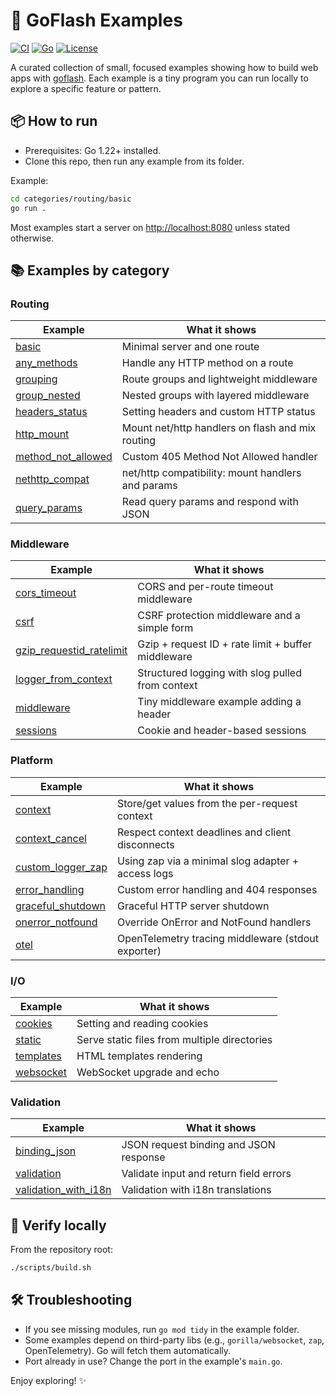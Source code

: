 # 🚀 GoFlash Examples

[![CI](https://github.com/goflash/examples/actions/workflows/ci.yml/badge.svg)](https://github.com/goflash/examples/actions/workflows/ci.yml)
[![Go](https://img.shields.io/badge/Go-1.22+-00ADD8?logo=go&logoColor=white)](https://go.dev/)
[![License](https://img.shields.io/badge/license-MIT-blue.svg)](LICENSE)

A curated collection of small, focused examples showing how to build web apps with [goflash](https://github.com/goflash/flash).
Each example is a tiny program you can run locally to explore a specific feature or pattern.

## 📦 How to run

- Prerequisites: Go 1.22+ installed.
- Clone this repo, then run any example from its folder.

Example:

```bash
cd categories/routing/basic
go run .
```

Most examples start a server on <http://localhost:8080> unless stated otherwise.

## 📚 Examples by category

### Routing

| Example                                                      | What it shows                                     |
| ------------------------------------------------------------ | ------------------------------------------------- |
| [basic](categories/routing/basic/)                           | Minimal server and one route                      |
| [any_methods](categories/routing/any_methods/)               | Handle any HTTP method on a route                 |
| [grouping](categories/routing/grouping/)                     | Route groups and lightweight middleware           |
| [group_nested](categories/routing/group_nested/)             | Nested groups with layered middleware             |
| [headers_status](categories/routing/headers_status/)         | Setting headers and custom HTTP status            |
| [http_mount](categories/routing/http_mount/)                 | Mount net/http handlers on flash and mix routing  |
| [method_not_allowed](categories/routing/method_not_allowed/) | Custom 405 Method Not Allowed handler             |
| [nethttp_compat](categories/routing/nethttp_compat/)         | net/http compatibility: mount handlers and params |
| [query_params](categories/routing/query_params/)             | Read query params and respond with JSON           |

### Middleware

| Example                                                                     | What it shows                                      |
| --------------------------------------------------------------------------- | -------------------------------------------------- |
| [cors_timeout](categories/middleware/cors_timeout/)                         | CORS and per-route timeout middleware              |
| [csrf](categories/middleware/csrf/)                                         | CSRF protection middleware and a simple form       |
| [gzip_requestid_ratelimit](categories/middleware/gzip_requestid_ratelimit/) | Gzip + request ID + rate limit + buffer middleware |
| [logger_from_context](categories/middleware/logger_from_context/)           | Structured logging with slog pulled from context   |
| [middleware](categories/middleware/middleware/)                             | Tiny middleware example adding a header            |
| [sessions](categories/middleware/sessions/)                                 | Cookie and header-based sessions                   |

### Platform

| Example                                                     | What it shows                                      |
| ----------------------------------------------------------- | -------------------------------------------------- |
| [context](categories/platform/context/)                     | Store/get values from the per-request context      |
| [context_cancel](categories/platform/context_cancel/)       | Respect context deadlines and client disconnects   |
| [custom_logger_zap](categories/platform/custom_logger_zap/) | Using zap via a minimal slog adapter + access logs |
| [error_handling](categories/platform/error_handling/)       | Custom error handling and 404 responses            |
| [graceful_shutdown](categories/platform/graceful_shutdown/) | Graceful HTTP server shutdown                      |
| [onerror_notfound](categories/platform/onerror_notfound/)   | Override OnError and NotFound handlers             |
| [otel](categories/platform/otel/)                           | OpenTelemetry tracing middleware (stdout exporter) |

### I/O

| Example                               | What it shows                                |
| ------------------------------------- | -------------------------------------------- |
| [cookies](categories/io/cookies/)     | Setting and reading cookies                  |
| [static](categories/io/static/)       | Serve static files from multiple directories |
| [templates](categories/io/templates/) | HTML templates rendering                     |
| [websocket](categories/io/websocket/) | WebSocket upgrade and echo                   |

### Validation

| Example                                                             | What it shows                          |
| ------------------------------------------------------------------- | -------------------------------------- |
| [binding_json](categories/validation/binding_json/)                 | JSON request binding and JSON response |
| [validation](categories/validation/validation/)                     | Validate input and return field errors |
| [validation_with_i18n](categories/validation/validation_with_i18n/) | Validation with i18n translations      |

## 🧪 Verify locally

From the repository root:

```bash
./scripts/build.sh
```

## 🛠️ Troubleshooting

- If you see missing modules, run `go mod tidy` in the example folder.
- Some examples depend on third-party libs (e.g., `gorilla/websocket`, `zap`, OpenTelemetry). Go will fetch them automatically.
- Port already in use? Change the port in the example's `main.go`.

Enjoy exploring! ✨
